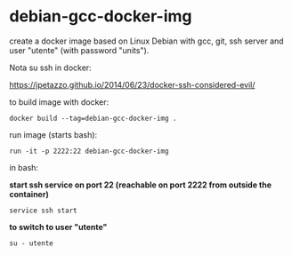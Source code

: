 # debian-gcc-docker-img
create a docker image based on Linux Debian with gcc, git, ssh server and user "utente" (with password "units").

Nota su ssh in docker:

https://jpetazzo.github.io/2014/06/23/docker-ssh-considered-evil/

to build image with docker:
```
docker build --tag=debian-gcc-docker-img .
```

run image (starts bash):
```
run -it -p 2222:22 debian-gcc-docker-img
```
in bash:

**start ssh service on port 22 (reachable on port 2222 from outside the container)**
```
service ssh start 
```
**to switch to user "utente"**
```
su - utente
```
